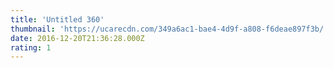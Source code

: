 ```yaml
---
title: 'Untitled 360'
thumbnail: 'https://ucarecdn.com/349a6ac1-bae4-4d9f-a808-f6deae897f3b/'
date: 2016-12-20T21:36:28.000Z
rating: 1
---
```

